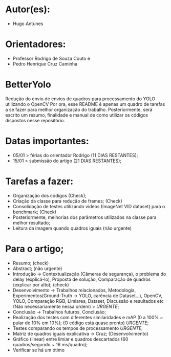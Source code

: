 # Autor(es): 
- Hugo Antunes
  
# Orientadores: 
- Professor Rodrigo de Souza Couto e
- Pedro Henrique Cruz Caminha

# BetterYolo
Redução do envio de envios de quadros para processamento do YOLO utilizando o OpenCV
Por ora, esse README é apenas um quadro de tarefas a se fazer para melhor organização do trabalho.
Posteriormente, será escrito um resumo, finalidade e manual de como utilizar os códigos dispostos nesse repositório.

# Datas importantes:
- 05/01 > férias do orientador Rodrigo (11 DIAS RESTANTES);
- 15/01 > submissão do artigo (21 DIAS RESTANTES);

# Tarefas a fazer:
- Organização dos códigos (Check);
- Criação da classe para redução de frames; (Check)
- Consolidação de testes utilizando vídeos (ImageNet VID dataset) para o benchmark; (Check)
- Posteriormente, melhorias dos parâmetros utilizados na classe para melhor resultado;
- Leitura da imagem quando quadros iguais (não urgente)
  
# Para o artigo;
- Resumo; (check)
- Abstract; (não urgente)
- Introdução -> Contextualização (Câmeras de segurança), o problema do delay (explicá-lo), Proposta de solução, Comparação de quadros (explicar por alto); (check)
- Desenvolvimento -> Trabalhos relacionados, Metodologia, Experimentos(Ground-Truth -> YOLO, carência de Dataset...), OpenCV, YOLO, Comparação RGB, Limiares, Dataset, Discussão e resultados etc (Não necessariamente nessa ordem) > *URGENTE*;
- Conclusão -> Trabalhos futuros, Conclusão;
- Realização dos testes com diferentes similaridades e mAP (0 a 100% ~ pular de 10% em 10%); (O código está quase pronto) *URGENTE*;
- Testes comparando os tempos de processamento *URGENTE*;
- Matriz de quadros iguais explicativa -> Cruz; (Desenvolvimento) 
- Gráfico (linear) entre limiar e quadros descartados (60 quadros/segundo ~ 16 ms/quadro);
- Verificar se há um ótimo
